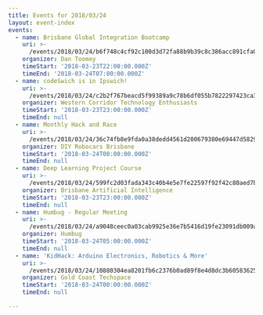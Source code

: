 ```yaml
---
title: Events for 2018/03/24
layout: event-index
events:
  - name: Brisbane Global Integration Bootcamp
    uri: >-
      /events/2018/03/24/b6f748c4cf92c100d3d72fa88b9b39c8c386acc891cfa01b2e1e7837031c7413
    organizer: Dan Toomey
    timeStart: '2018-03-23T22:00:00.000Z'
    timeEnd: '2018-03-24T07:00:00.000Z'
  - name: codeSwich is in Ipswich!
    uri: >-
      /events/2018/03/24/c2b2f767beacd5f99389a9c78b6df055b7822297423ca312a6e10ece8417f2a2
    organizer: Western Corridor Technology Enthusiasts
    timeStart: '2018-03-23T23:00:00.000Z'
    timeEnd: null
  - name: Monthly Hack and Race
    uri: >-
      /events/2018/03/24/36c74fb8e9fda0a38dedd4561d200679380e69447d5829986083ee38b398882a
    organizer: DIY Robocars Brisbane
    timeStart: '2018-03-24T00:00:00.000Z'
    timeEnd: null
  - name: Deep Learning Project Course
    uri: >-
      /events/2018/03/24/599fc2d03fada343c40b4e5e7fe22597f92f42c80aed7be4c6d356930d2ad33c
    organizer: Brisbane Artificial Intelligence
    timeStart: '2018-03-23T23:00:00.000Z'
    timeEnd: null
  - name: Humbug - Regular Meeting
    uri: >-
      /events/2018/03/24/a9048ceec0a03cab9925e36e7b5416d19fe23091db009ac1e34c869a0c90e647
    organizer: Humbug
    timeStart: '2018-03-24T05:00:00.000Z'
    timeEnd: null
  - name: 'KidHack: Arduino Electronics, Robotics & More'
    uri: >-
      /events/2018/03/24/10880304ea8201fb6c2376b0ad89f8e4d8dc3b60583625195c03127a727338c6
    organizer: Gold Coast Techspace
    timeStart: '2018-03-24T00:00:00.000Z'
    timeEnd: null

---
```

